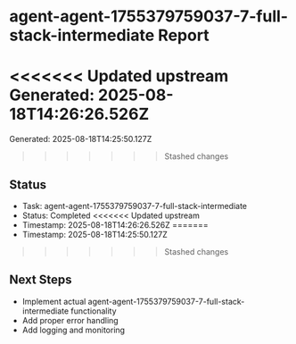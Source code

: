 # agent-agent-1755379759037-7-full-stack-intermediate Report

<<<<<<< Updated upstream
Generated: 2025-08-18T14:26:26.526Z
=======
Generated: 2025-08-18T14:25:50.127Z
>>>>>>> Stashed changes

## Status
- Task: agent-agent-1755379759037-7-full-stack-intermediate
- Status: Completed
<<<<<<< Updated upstream
- Timestamp: 2025-08-18T14:26:26.526Z
=======
- Timestamp: 2025-08-18T14:25:50.127Z
>>>>>>> Stashed changes

## Next Steps
- Implement actual agent-agent-1755379759037-7-full-stack-intermediate functionality
- Add proper error handling
- Add logging and monitoring
